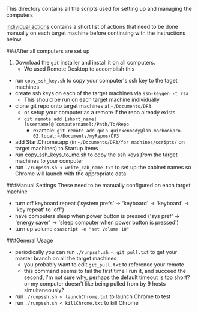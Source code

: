 This directory contains all the scripts used for setting up and managing the computers

[individual actions](individual+actions/) contains a short list of actions that need to be done manually on each target machine before continuing with the instructions below.

###After all computers are set up
1. Download the `git` installer and install it on all computers.
    * We used Remote Desktop to accomblish this
* run `copy_ssh_key.sh` to copy your computer's ssh key to the taget machines
* create ssh keys on each of the target machines via `ssh-keygen -t rsa`
    * This should be run on each target machine individually
* clone git repo onto target machines at `~/Documents/DF3`
    * or setup your computer as a remote if the repo already exists
    * `git remote add [short_name] [username]@[computername]:/Path/To/Repo`
    	- example: `git remote add quin quinkennedy@lab-macbookpro-02.local:~/Documents/myRepos/DF3`
* add StartChrome.app (in `~/Documents/DF3/for machines/scripts/` on target machines) to Startup Items
* run copy_ssh_keys_to_me.sh to copy the ssh keys *from* the target machines *to* your computer
* run `./runpssh.sh < write_cab_name.txt` to set up the cabinet names so Chrome will launch with the appropriate data

###Manual Settings
These need to be manually configured on each target machine
* turn off keyboard repeat ('system prefs' -> 'keyboard' -> 'keyboard' -> 'key repeat' to 'off')
* have computers sleep when power button is pressed ('sys pref' -> 'energy saver' -> 'sleep computer when power button is pressed')
* turn up volume `osascript -e "set Volume 10"`

###General Usage
* periodically you can run `./runpssh.sh < git_pull.txt` to get your master branch on all the target machines
    - you probably want to edit `git_pull.txt` to reference your remote
    - this command seems to fail the first time I run it, and succeed the second, I'm not sure why, perhaps the default timeout is too short? or my computer doesn't like being pulled from by 9 hosts simultaneously?
* run `./runpssh.sh < launchChrome.txt` to launch Chrome to test
* run `./runpssh.sh < killChrome.txt` to kill Chrome
